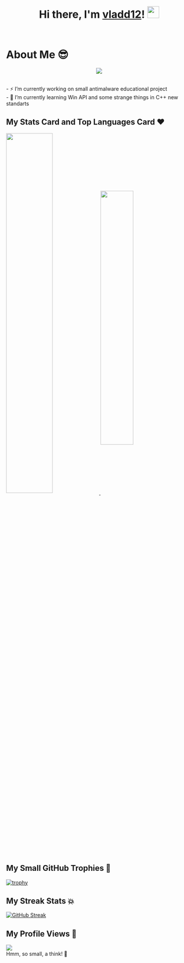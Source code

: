<h1 align="center">
  Hi there, I'm <a href="https://vk.com/vladd12">vladd12</a>!
  <img src="https://github.com/blackcater/blackcater/raw/main/images/Hi.gif" height="32"/>
</h1></br>

# About Me 😎
<!--- Typing text from https://github.com/denvercoder1/readme-typing-svg --->
<p align="center">
  <img src="https://readme-typing-svg.herokuapp.com?color=%23080A72&size=15&center=true&vCenter=true&lines=I'm+computer+science+student+from+Russia+%E2%9C%8C%F0%9F%8F%BB;Sometimes+it+happens+%F0%9F%95%B6%EF%B8%8F;But+I+don't+give+up+%F0%9F%92%AA%F0%9F%8F%BB">
</p></br>
- ⚡ I’m currently working on small antimalware educational project </br>
- 🤔 I’m currently learning Win API and some strange things in C++ new standarts </br>

## My Stats Card and Top Languages Card ❤
<!--- GitHub stats card from https://github.com/anuraghazra/github-readme-stats --->
<a href="https://github.com/vladd12">
  <img align="center" src="https://github-readme-stats.vercel.app/api?username=vladd12&show_icons=true&hide_border=true&theme=cobalt" width="50%"/>
</a>

<!--- Top langs card from https://github.com/anuraghazra/github-readme-stats --->
<a href="https://github.com/vladd12">
  <img align="center" src="https://github-readme-stats.vercel.app/api/top-langs/?username=vladd12&exclude_repo=machine-learning-practice&layout=compact&theme=cobalt" width="42%"/>
</a></br>

## My Small GitHub Trophies 💾
<!--- GitHub Trophy Widget from https://github.com/ryo-ma/github-profile-trophy --->
[![trophy](https://github-profile-trophy.vercel.app/?username=vladd12&theme=onedark)](https://github.com/vladd12)

## My Streak Stats 💥
<!--- GitHub Streak Stats from https://github.com/DenverCoder1/github-readme-streak-stats --->
[![GitHub Streak](https://github-readme-streak-stats.herokuapp.com/?user=vladd12&theme=onedark)](https://github.com/vladd12)

## My Profile Views 👀
[![](https://komarev.com/ghpvc/?username=vladd12)](https://github.com/vladd12)
</br> Hmm, so small, a think! 🤣 </br>

<!-- Some Emoji:
👋 ✨ 🔭 🌱 👯 🤔 💬 📫 😄 ⚡ 
More features and cards: https://habr.com/ru/post/649363/
-->
